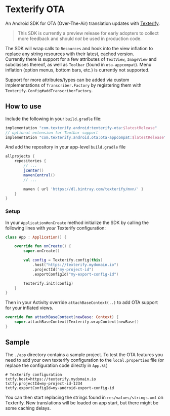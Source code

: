 # Texterify OTA

An Android SDK for OTA (Over-The-Air) translation updates with [Texterify](https://github.com/chrztoph/texterify/).

> This SDK is currently a preview release for early adopters to collect more feedback and should _not_ be used in production code.

The SDK will wrap calls to `Resources` and hook into the view inflation to replace any string resources with their latest, cached version.  
Currently there is support for a few attributes of `TextView`, `ImageView` and subclasses thereof, as well as `Toolbar` (found in `ota-appcompat`). Menu inflation (option menus, bottom bars, etc.) is currently not supported.

Support for more attributes/types can be added via custom implementations of `Transcriber.Factory` by registering them with `Texterify.Config#addTranscriberFactory`.
 
## How to use

Include the following in your `build.gradle` file:

```gradle
implementation "com.texterify.android:texterify-ota:$latestRelease"
// optional extension for Toolbar support
implementation "com.texterify.android.ota:ota-appcompat:$latestRelease"
```

And add the repository in your app-level `build.gradle` file
```gradle
allprojects {
    repositories {
        // ...
        jcenter()
        mavenCentral()
        // ...

        maven { url 'https://dl.bintray.com/texterify/mvn/' }
    }
}
```

### Setup

In your `Application#onCreate` method initialize the SDK by calling the following lines with _your_ Texterify configuration:

```kotlin
class App : Application() {

    override fun onCreate() {
        super.onCreate()

        val config = Texterify.config(this)
            .host("https://texterify.mydomain.io")
            .projectId("my-project-id")
            .exportConfigId("my-export-config-id")

        Texterify.init(config)
    }
}
```

Then in your Activity override `attachBaseContext(..)` to add OTA support for your inflated views.

```kotlin
override fun attachBaseContext(newBase: Context) {
    super.attachBaseContext(Texterify.wrapContext(newBase))
}
```

## Sample

The `./app` directory contains a sample project. To test the OTA features you need to add your own texterify configuration to the `local.properties` file (or replace the configuration code directly in `App.kt`)

```properties
# Texterify configuration
txtfy.host=https://texterify.mydomain.io
txtfy.projectId=my-project-id-1234
txtfy.exportConfigId=my-android-export-config-id
```

You can then start replacing the strings found in `res/values/strings.xml` on Texterify. New translations will be loaded on app start, but there might be some caching delays.
